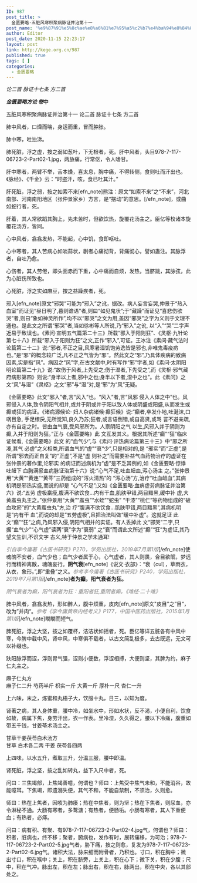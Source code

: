 ```yaml
---
ID: 987
post_title: >
  金匮要略·五脏风寒积聚病脉证并治第十一
post_name: '%e9%87%91%e5%8c%ae%e8%a6%81%e7%95%a5%c2%b7%e4%ba%94%e8%84%8f%e9%a3%8e%e5%af%92%e7%a7%af%e8%81%9a%e7%97%85%e8%84%89%e8%af%81%e5%b9%b6%e6%b2%bb%e7%ac%ac%e5%8d%81%e4%b8%80'
author: Editor
post_date: 2020-11-15 22:23:17
layout: post
link: http://kege.org.cn/987
published: true
tags: [ ]
categories:
  - 金匮要略
---
```

<!-- wp:paragraph -->
<p><em><span class="has-inline-color has-secondary-color">论二首 脉证十七条 方二首</span></em></p>
<!-- /wp:paragraph -->

<!-- wp:paragraph -->
<p><em><strong>金匮要略方论 卷</strong></em><strong>中</strong></p>
<!-- /wp:paragraph -->

<!-- wp:paragraph -->
<p>五脏风寒积聚病脉证并治第十一 论二首 脉证十七条 方二首</p>
<!-- /wp:paragraph -->

<!-- wp:paragraph -->
<p>肺中风者，口燥而喘，身运而重，冒而肿胀。</p>
<!-- /wp:paragraph -->

<!-- wp:paragraph -->
<p>肺中寒，吐浊涕。</p>
<!-- /wp:paragraph -->

<!-- wp:paragraph -->
<p>肺死脏，浮之虚，按之弱如葱叶，下无根者，死。肝中风者，头目978-7-117-06723-2-Part02-1.jpg，两胁痛，行常伛，令人嗜甘。</p>
<!-- /wp:paragraph -->

<!-- wp:paragraph -->
<p>肝中寒者，两臂不举，舌本燥，喜太息，胸中痛，不得转侧，食则吐而汗出也。《脉经》、《千金》云：“时盗汗，咳，食已吐其汁。”</p>
<!-- /wp:paragraph -->

<!-- wp:paragraph -->
<p>肝死脏，浮之弱，按之如索不来[efn_note]熊注：原文“如索不来”之“不来”，河北南部、河南南阳地区（张仲景家乡）方言，是“摆动”的意思。[/efn_note]，或曲如蛇行者，死。</p>
<!-- /wp:paragraph -->

<!-- wp:paragraph -->
<p>肝着，其人常欲蹈其胸上，先未苦时，但欲饮热，旋覆花汤主之。臣亿等校诸本旋覆花汤方，皆同。</p>
<!-- /wp:paragraph -->

<!-- wp:paragraph -->
<p>心中风者，翕翕发热，不能起，心中饥，食即呕吐。</p>
<!-- /wp:paragraph -->

<!-- wp:paragraph -->
<p>心中寒者，其人苦病心如啖蒜状，剧者心痛彻背，背痛彻心，譬如蛊注。其脉浮者，自吐乃愈。</p>
<!-- /wp:paragraph -->

<!-- wp:paragraph -->
<p>心伤者，其人劳倦，即头面赤而下重，心中痛而自烦，发热，当脐跳，其脉弦，此为心脏伤所致也。</p>
<!-- /wp:paragraph -->

<!-- wp:paragraph -->
<p>心死脏，浮之实如麻豆，按之益躁疾者，死。</p>
<!-- /wp:paragraph -->

<!-- wp:paragraph -->
<p>邪入[efn_note]原文“邪哭”可能为“邪入”之讹，据改。病人妄言妄哭,仲景于“热入血室”而证见“昼日明了,暮则谵语”者,则曰“如见鬼状”;于“藏躁”而证见“喜悲伤欲哭”者,则曰“象如神灵所作”,均不以“邪哭”之文为用,盖因“邪哭”之字为义则于文理不通也。是此文之所谓“邪哭”者,当如徐彬等人所说,乃“邪入”之讹, 以“入”“哭”二字声近易于致误也。《素问·宣明五气篇第二十三》所载“邪入于阳则狂”、《灵枢·九针论第七十八》所载“邪入于阳则为狂”之文,正作“邪入”,可证。王冰注《素问·藏气法时论篇第二十二》说:“邪者,不正之目,风寒暑湿饥饱劳逸皆是邪也,非唯鬼毒疫疠也。”是“邪”的概念较广泛,凡不正之气皆为“邪”。然此文之“邪”,乃具体疾病的致病因素,实是指“风”。病因之“风”字,在古文献中,时有写作“邪”字者,如《素问·太阴阳明论篇第二十九》说:“故伤于风者,上先受之;伤于湿者,下先受之”,而《灵枢·邪气藏府病形第四》则说:“身半以上者,邪中之也;身半以下者,湿中之也”。此《素问》之文“风”与湿”《灵枢》之文“邪”与“湿”对,是“邪”为“风”无疑。</p>
<p>《金匮要略》此文“邪入”者,言“风入”也。“风入”者,言“风邪 侵入人体之中”也。风邪侵入人体,致令阴阳气相并,或并于阴或并于阳以致人体或阴盛或阳盛,从而发生或癫或狂的病证。《诸病源候论· 妇人杂病诸候·癫狂候》说:“癫者,卒发仆地,吐涎沫,口㖞目急, 手足缭戾,无所觉知,良久乃苏;狂者,或言语倒错,或自高贤,或骂 詈不避亲疏,亦有自定之时。皆由血气衰,受风邪所为。人禀阴阳之气 以生,风邪入并于阴则为癫,入并于阳则为狂。”正与《金匮要略》此 文互发其义。根据其所述“癫”“狂”临床证候看,《金匮要略》此文 的“血气少”,与《素问·评热病论篇第三十三》中“邪之所凑,其气 必虚”之义相类,所谓血气的“虚”“衰“少”,只是相对的,是 “邪实”而“正虚”,是所谓“邪去而正自复”的“正虚”,不是“虚 则补之”而需要补益气血药物治疗的虚证在张仲景的著作里,论邪实 的病证而述病机为“虚”是不乏其例的,如《金匮要略·惊悸吐衄下 血胸满瘀血病脉证治第十六》说:“心气不足,吐血衄血,泻心汤主 之。”张仲景用“大黄”“黄连”“黄芩”三药组成的“泻火清热”的 “泻心汤”方,治疗“吐血衄血”,其病机明是邪热实盛,而说的却是 “心气不足”;又如《金匮要略·血痹虚劳病脉证并治第六》说:“五劳 虚极羸瘦,腹满不欲饮食…内有干血,肌肤甲错,两目黯黑,缓中补 虚,大黄䗪虫丸主之。”张仲景用“大黄”“䗪虫”“水蛭”“蛇虫” “干漆”“桃仁”等药物组成的“破血攻瘀”的“大黄䗪虫丸”方,治 疗“腹满不欲饮食…肌肤甲错,两目黯黑”,其病机明是“内有干 血”,而说的却是“五劳虚极”,且把治法叫做“缓中补虚”。这就足证 此文“癫”“狂”之病,乃风邪入侵,阴阳气相并的实证。有人丢掉此 文“邪哭”二字,只据“血气少”“心气虚”读两“衰”字为“衰弱” 之“衰”而谓此文所述“癫”“狂”为虚证,其乃望文生训,不识文字 古义,特于仲景之学未通耳!</p>
<p><span style="color: #808080;"><em>引自李今庸著《古医书研究》P270，学苑出版社，2019年7月第1版</em></span>[/efn_note]使魂魄不安者，血气少也；血气少者属于心，心气虚者，其人则畏，合目欲眠，梦远行而精神离散，魂魄妄行。<strong>阴气衰</strong>[efn_note]《说文·衣部》：“衰（cuī），草雨衣，从衣，象形。”,即“重叠”之义。<span style="color: #808080;"><em>参考李今庸著《古医书研究》P240，学苑出版社，2019年7月第1版</em></span>[/efn_note]<strong>者为癫，阳气衰者为狂。</strong></p>
<p><span style="color: #808080;"><em>阴气衰者为癫，阳气衰者为狂：重阳者狂,重阴者癫。《难经·二十难》</em></span></p>
<!-- /wp:paragraph -->

<!-- wp:paragraph -->
<p>脾中风者，翕翕发热，形如醉人，腹中烦重，皮肉[efn_note]原文"皮目"之”目“，改为”并肉“。<span style="color: #808080;"><em>参考《李今庸黄帝内经考义》P177，中国中医药出版社，2015年1月第1版</em></span>[/efn_note]瞤瞤而短气。</p>
<!-- /wp:paragraph -->

<!-- wp:paragraph -->
<p>脾死脏，浮之大坚，按之如覆杯，洁洁状如摇者，死。臣亿等详五脏各有中风中寒，今脾中载中风，肾中风，中寒俱不载者，以古文简乱极多，去古既远，无文可以补缀也。</p>
<!-- /wp:paragraph -->

<!-- wp:paragraph -->
<p>趺阳脉浮而涩，浮则胃气强，涩则小便数，浮涩相搏，大便则坚，其脾为约，麻子仁丸主之。</p>
<!-- /wp:paragraph -->

<!-- wp:paragraph -->
<p>麻子仁丸方<br />麻子仁二升 芍药半斤 枳实一斤 大黄一斤 厚朴一尺 杏仁一升</p>
<!-- /wp:paragraph -->

<!-- wp:paragraph -->
<p>上六味，末之，炼蜜和丸梧子大，饮服十丸，日三，以知为度。</p>
<!-- /wp:paragraph -->

<!-- wp:paragraph -->
<p>肾著之病，其人身体重，腰中冷，如坐水中，形如水状，反不渴，小便自利，饮食如故，病属下焦，身劳汗出，衣一作表。里冷湿，久久得之，腰以下冷痛，腹重如带五千钱，甘姜苓术汤主之。</p>
<!-- /wp:paragraph -->

<!-- wp:paragraph -->
<p>甘草干姜茯苓白术汤方<br />甘草 白术各二两 干姜 茯苓各四两</p>
<!-- /wp:paragraph -->

<!-- wp:paragraph -->
<p>上四味，以水五升，煮取三升，分温三服，腰中即温。</p>
<!-- /wp:paragraph -->

<!-- wp:paragraph -->
<p>肾死脏，浮之坚，按之乱如转丸，益下入尺中者，死。</p>
<!-- /wp:paragraph -->

<!-- wp:paragraph -->
<p>问曰：三焦竭部，上焦竭善噫，何谓也？师曰：上焦受中焦气未和，不能消谷，故能噫耳。下焦竭，即遗溺失便，其气不和，不能自禁制，不须治，久则愈。</p>
<!-- /wp:paragraph -->

<!-- wp:paragraph -->
<p>师曰：热在上焦者，因咳为肺痿；热在中焦者，则为坚；热在下焦者，则尿血，亦令淋秘不通。大肠有寒者，多鹜溏；有热者，便肠垢。小肠有寒者，其人下重便血；有热者，必痔。</p>
<!-- /wp:paragraph -->

<!-- wp:paragraph -->
<p>问曰：病有积、有聚、有978-7-117-06723-2-Part02-4.jpg气，何谓也？师曰：积者，脏病也，终不移；聚者，腑病也，发作有时，展转痛移，为可治；978-7-117-06723-2-Part02-5.jpg气者，胁下痛，按之则愈，复发为978-7-117-06723-2-Part02-6.jpg气。诸积大法，脉来细而附骨者，乃积也。寸口，积在胸中；微出寸口，积在喉中；关上，积在脐旁，上关上，积在心下；微下关，积在少腹；尺中，积在气冲。脉出左，积在左；脉出右，积在右，脉两出，积在中央，各以其部处之。</p>
<!-- /wp:paragraph -->
